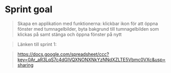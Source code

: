 Sprint goal
===========

> Skapa en applikation med funktionerna: klickbar ikon för att öppna fönster med tumnagelbilder, byta bakgrund till tumnagelbilden som klickas på samt stänga och öppna fönster på nytt

> Länken till sprint 1:

> https://docs.google.com/spreadsheet/ccc?key=0Ar_aR3LqS7c4dGlVQXNONXNkYzNNdXZLTE5Vbmc0VXc&usp=sharing
